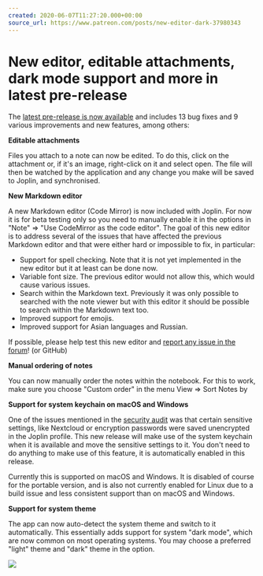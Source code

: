 ```yaml
---
created: 2020-06-07T11:27:20.000+00:00
source_url: https://www.patreon.com/posts/new-editor-dark-37980343
---
```


# New editor, editable attachments, dark mode support and more in latest pre-release

The [latest pre-release is now available](https://github.com/laurent22/joplin/releases) and includes 13 bug fixes and 9 various improvements and new features, among others:

**Editable attachments**

Files you attach to a note can now be edited. To do this, click on the attachment or, if it's an image, right-click on it and select open. The file will then be watched by the application and any change you make will be saved to Joplin, and synchronised.

**New Markdown editor**

A new Markdown editor (Code Mirror) is now included with Joplin. For now it is for beta testing only so you need to manually enable it in the options in "Note" => "Use CodeMirror as the code editor". The goal of this new editor is to address several of the issues that have affected the previous Markdown editor and that were either hard or impossible to fix, in particular:

- Support for spell checking. Note that it is not yet implemented in the new editor but it at least can be done now.
- Variable font size. The previous editor would not allow this, which would cause various issues.
- Search within the Markdown text. Previously it was only possible to searched with the note viewer but with this editor it should be possible to search within the Markdown text too.
- Improved support for emojis.
- Improved support for Asian languages and Russian.

If possible, please help test this new editor and [report any issue in the forum](https://discourse.joplinapp.org/)! (or GitHub)

**Manual ordering of notes**

You can now manually order the notes within the notebook. For this to work, make sure you choose "Custom order" in the menu View => Sort Notes by

**Support for system keychain on macOS and Windows**

One of the issues mentioned in the [security audit](https://www.patreon.com/posts/joplin-informal-35719724) was that certain sensitive settings, like Nextcloud or encryption passwords were saved unencrypted in the Joplin profile. This new release will make use of the system keychain when it is available and move the sensitive settings to it. You don't need to do anything to make use of this feature, it is automatically enabled in this release.

Currently this is supported on macOS and Windows. It is disabled of course for the portable version, and is also not currently enabled for Linux due to a build issue and less consistent support than on macOS and Windows.

**Support for system theme**

The app can now auto-detect the system theme and switch to it automatically. This essentially adds support for system "dark mode", which are now common on most operating systems. You may choose a preferred "light" theme and "dark" theme in the option.

![](https://raw.githubusercontent.com/laurent22/joplin/dev/Assets/WebsiteAssets/images/news/20200607-112720_0.png)